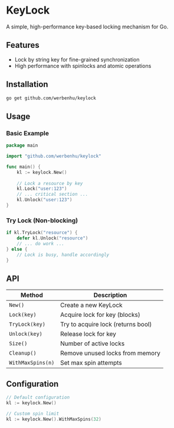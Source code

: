 # KeyLock

A simple, high-performance key-based locking mechanism for Go.

## Features

- Lock by string key for fine-grained synchronization
- High performance with spinlocks and atomic operations

## Installation

```bash
go get github.com/werbenhu/keylock
```

## Usage

### Basic Example

```go
package main

import "github.com/werbenhu/keylock"

func main() {
    kl := keylock.New()
    
    // Lock a resource by key
    kl.Lock("user:123")
    // ... critical section ...
    kl.Unlock("user:123")
}
```

### Try Lock (Non-blocking)

```go
if kl.TryLock("resource") {
    defer kl.Unlock("resource")
    // ... do work ...
} else {
    // Lock is busy, handle accordingly
}
```

## API

| Method | Description |
|--------|-------------|
| `New()` | Create a new KeyLock |
| `Lock(key)` | Acquire lock for key (blocks) |
| `TryLock(key)` | Try to acquire lock (returns bool) |
| `Unlock(key)` | Release lock for key |
| `Size()` | Number of active locks |
| `Cleanup()` | Remove unused locks from memory |
| `WithMaxSpins(n)` | Set max spin attempts |

## Configuration

```go
// Default configuration
kl := keylock.New()

// Custom spin limit
kl := keylock.New().WithMaxSpins(32)
```